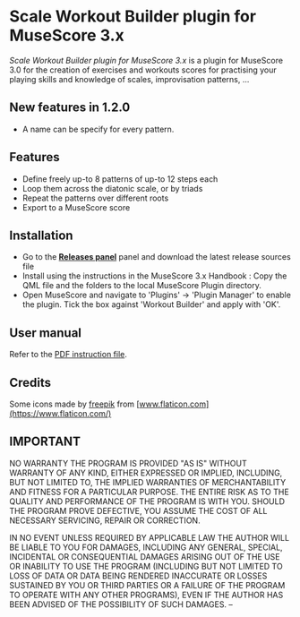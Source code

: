 # Scale Workout Builder plugin for MuseScore 3.x
*Scale Workout Builder plugin for MuseScore 3.x* is a plugin for MuseScore 3.0 for the creation of exercises and workouts scores for practising your playing skills and knowledge of scales, improvisation patterns, ...

## New features in 1.2.0
* A name can be specify for every pattern.

## Features
* Define freely up-to 8 patterns of up-to 12 steps each
* Loop them across the diatonic scale, or by triads
* Repeat the patterns over different roots
* Export to a MuseScore score

## Installation
* Go to the **[Releases panel](https://github.com/lgvr123/musescore-workoutbuilder/releases)** panel and download the latest release sources file 
* Install using the instructions in the MuseScore 3.x Handbook : Copy the QML file and the folders to the local MuseScore Plugin directory.
* Open MuseScore and navigate to 'Plugins' -> 'Plugin Manager' to enable the plugin. Tick the box against 'Workout Builder' and apply with 'OK'.

## User manual
Refer to the [PDF instruction file](user_manual.pdf).

## Credits
Some icons made by [freepik](https://www.flaticon.com/authors/freepik) from [www.flaticon.com](https://www.flaticon.com/)


## IMPORTANT
NO WARRANTY THE PROGRAM IS PROVIDED "AS IS" WITHOUT WARRANTY OF ANY KIND, EITHER EXPRESSED OR IMPLIED, INCLUDING, BUT NOT LIMITED TO, THE IMPLIED WARRANTIES OF MERCHANTABILITY AND FITNESS FOR A PARTICULAR PURPOSE. THE ENTIRE RISK AS TO THE QUALITY AND PERFORMANCE OF THE PROGRAM IS WITH YOU. SHOULD THE PROGRAM PROVE DEFECTIVE, YOU ASSUME THE COST OF ALL NECESSARY SERVICING, REPAIR OR CORRECTION.

IN NO EVENT UNLESS REQUIRED BY APPLICABLE LAW THE AUTHOR WILL BE LIABLE TO YOU FOR DAMAGES, INCLUDING ANY GENERAL, SPECIAL, INCIDENTAL OR CONSEQUENTIAL DAMAGES ARISING OUT OF THE USE OR INABILITY TO USE THE PROGRAM (INCLUDING BUT NOT LIMITED TO LOSS OF DATA OR DATA BEING RENDERED INACCURATE OR LOSSES SUSTAINED BY YOU OR THIRD PARTIES OR A FAILURE OF THE PROGRAM TO OPERATE WITH ANY OTHER PROGRAMS), EVEN IF THE AUTHOR HAS BEEN ADVISED OF THE POSSIBILITY OF SUCH DAMAGES.
–
